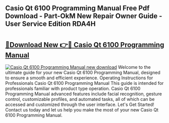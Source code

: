 ## Casio Qt 6100 Programming Manual Free Pdf Download - Part-OkM New Repair Owner Guide - User Service Edition RDA4H

# <h2><a href="http://cf22742.oget.top/?id=Casio+Qt+6100+Programming+Manual">🔗Download New 👉🔴 Casio Qt 6100 Programming Manual</a></h2>

[![Casio Qt 6100 Programming Manual new download](https://i.imgur.com/5g1atiW.png)](http://cf22742.oget.top/?id=Casio+Qt+6100+Programming+Manual)
Welcome to the ultimate guide for your new Casio Qt 6100 Programming Manual, designed to ensure a smooth and efficient experience. Operating Instructions for Professionals Casio Qt 6100 Programming Manual This guide is intended for professionals familiar with product type operation. Casio Qt 6100 Programming Manual advanced features include facial recognition, gesture control, customizable profiles, and automated tasks, all of which can be accessed and customized through the user interface. Let's Get Started! Contact us today and let us help you make the most of your new Casio Qt 6100 Programming Manual.
